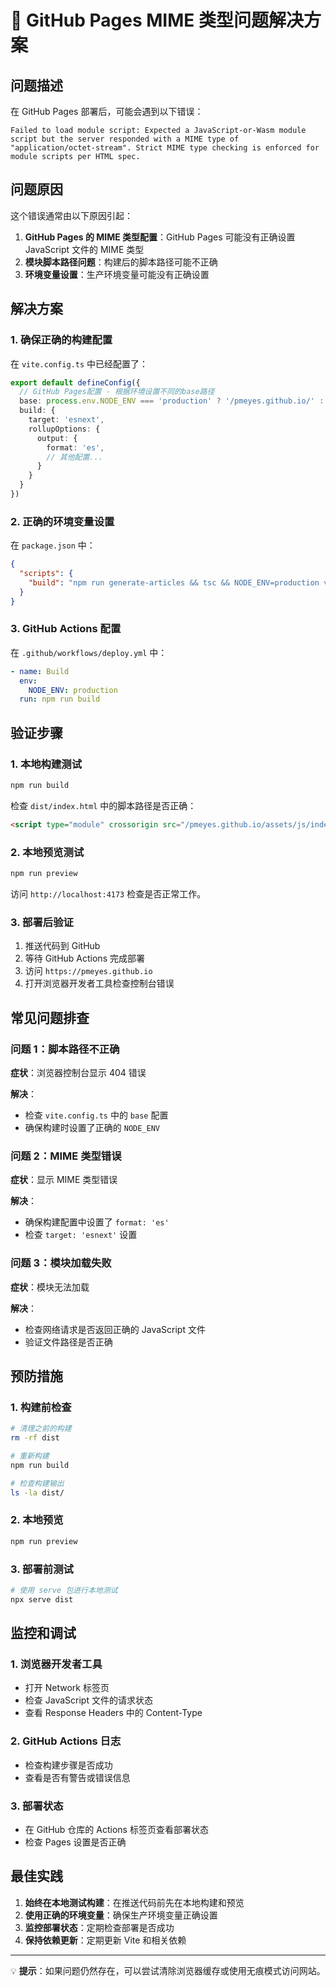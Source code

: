 # 🔧 GitHub Pages MIME 类型问题解决方案

## 问题描述

在 GitHub Pages 部署后，可能会遇到以下错误：

```
Failed to load module script: Expected a JavaScript-or-Wasm module script but the server responded with a MIME type of "application/octet-stream". Strict MIME type checking is enforced for module scripts per HTML spec.
```

## 问题原因

这个错误通常由以下原因引起：

1. **GitHub Pages 的 MIME 类型配置**：GitHub Pages 可能没有正确设置 JavaScript 文件的 MIME 类型
2. **模块脚本路径问题**：构建后的脚本路径可能不正确
3. **环境变量设置**：生产环境变量可能没有正确设置

## 解决方案

### 1. 确保正确的构建配置

在 `vite.config.ts` 中已经配置了：

```typescript
export default defineConfig({
  // GitHub Pages配置 - 根据环境设置不同的base路径
  base: process.env.NODE_ENV === 'production' ? '/pmeyes.github.io/' : '/',
  build: {
    target: 'esnext',
    rollupOptions: {
      output: {
        format: 'es',
        // 其他配置...
      }
    }
  }
})
```

### 2. 正确的环境变量设置

在 `package.json` 中：

```json
{
  "scripts": {
    "build": "npm run generate-articles && tsc && NODE_ENV=production vite build"
  }
}
```

### 3. GitHub Actions 配置

在 `.github/workflows/deploy.yml` 中：

```yaml
- name: Build
  env:
    NODE_ENV: production
  run: npm run build
```

## 验证步骤

### 1. 本地构建测试

```bash
npm run build
```

检查 `dist/index.html` 中的脚本路径是否正确：

```html
<script type="module" crossorigin src="/pmeyes.github.io/assets/js/index-xxx.js"></script>
```

### 2. 本地预览测试

```bash
npm run preview
```

访问 `http://localhost:4173` 检查是否正常工作。

### 3. 部署后验证

1. 推送代码到 GitHub
2. 等待 GitHub Actions 完成部署
3. 访问 `https://pmeyes.github.io`
4. 打开浏览器开发者工具检查控制台错误

## 常见问题排查

### 问题 1：脚本路径不正确

**症状**：浏览器控制台显示 404 错误

**解决**：
- 检查 `vite.config.ts` 中的 `base` 配置
- 确保构建时设置了正确的 `NODE_ENV`

### 问题 2：MIME 类型错误

**症状**：显示 MIME 类型错误

**解决**：
- 确保构建配置中设置了 `format: 'es'`
- 检查 `target: 'esnext'` 设置

### 问题 3：模块加载失败

**症状**：模块无法加载

**解决**：
- 检查网络请求是否返回正确的 JavaScript 文件
- 验证文件路径是否正确

## 预防措施

### 1. 构建前检查

```bash
# 清理之前的构建
rm -rf dist

# 重新构建
npm run build

# 检查构建输出
ls -la dist/
```

### 2. 本地预览

```bash
npm run preview
```

### 3. 部署前测试

```bash
# 使用 serve 包进行本地测试
npx serve dist
```

## 监控和调试

### 1. 浏览器开发者工具

- 打开 Network 标签页
- 检查 JavaScript 文件的请求状态
- 查看 Response Headers 中的 Content-Type

### 2. GitHub Actions 日志

- 检查构建步骤是否成功
- 查看是否有警告或错误信息

### 3. 部署状态

- 在 GitHub 仓库的 Actions 标签页查看部署状态
- 检查 Pages 设置是否正确

## 最佳实践

1. **始终在本地测试构建**：在推送代码前先在本地构建和预览
2. **使用正确的环境变量**：确保生产环境变量正确设置
3. **监控部署状态**：定期检查部署是否成功
4. **保持依赖更新**：定期更新 Vite 和相关依赖

---

💡 **提示**：如果问题仍然存在，可以尝试清除浏览器缓存或使用无痕模式访问网站。 